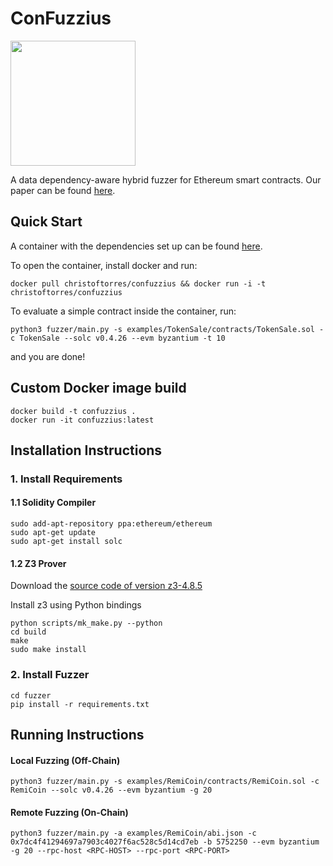 ConFuzzius
===========

<img src="https://thumbs.dreamstime.com/b/confucius-vector-portrait-line-art-illustration-confucius-line-art-portrait-138676693.jpg" width="200">

A data dependency-aware hybrid fuzzer for Ethereum smart contracts. Our paper can be found [here](https://arxiv.org/pdf/2005.12156.pdf).

## Quick Start

A container with the dependencies set up can be found [here](https://hub.docker.com/r/christoftorres/confuzzius/).

To open the container, install docker and run:

```
docker pull christoftorres/confuzzius && docker run -i -t christoftorres/confuzzius
```

To evaluate a simple contract inside the container, run:

```
python3 fuzzer/main.py -s examples/TokenSale/contracts/TokenSale.sol -c TokenSale --solc v0.4.26 --evm byzantium -t 10
```

and you are done!

## Custom Docker image build

```
docker build -t confuzzius .
docker run -it confuzzius:latest
```

## Installation Instructions

### 1. Install Requirements

#### 1.1 Solidity Compiler

``` shell
sudo add-apt-repository ppa:ethereum/ethereum
sudo apt-get update
sudo apt-get install solc
```

#### 1.2 Z3 Prover

Download the [source code of version z3-4.8.5](https://github.com/Z3Prover/z3/releases/tag/Z3-4.8.5)

Install z3 using Python bindings

``` shell
python scripts/mk_make.py --python
cd build
make
sudo make install
```

### 2. Install Fuzzer

``` shell
cd fuzzer
pip install -r requirements.txt
```

## Running Instructions

#### Local Fuzzing (Off-Chain)

``` shell
python3 fuzzer/main.py -s examples/RemiCoin/contracts/RemiCoin.sol -c RemiCoin --solc v0.4.26 --evm byzantium -g 20
```

#### Remote Fuzzing (On-Chain)

``` shell
python3 fuzzer/main.py -a examples/RemiCoin/abi.json -c 0x7dc4f41294697a7903c4027f6ac528c5d14cd7eb -b 5752250 --evm byzantium -g 20 --rpc-host <RPC-HOST> --rpc-port <RPC-PORT>
```
